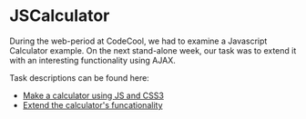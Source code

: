 # JSCalculator

During the web-period at CodeCool,
we had to examine a Javascript Calculator example.
On the next stand-alone week,
our task was to extend it with an interesting functionality
using AJAX.

Task descriptions can be found here:
* [Make a calculator using JS and CSS3](description%231.md)
* [Extend the calculator's funcationality](description%232.md)
